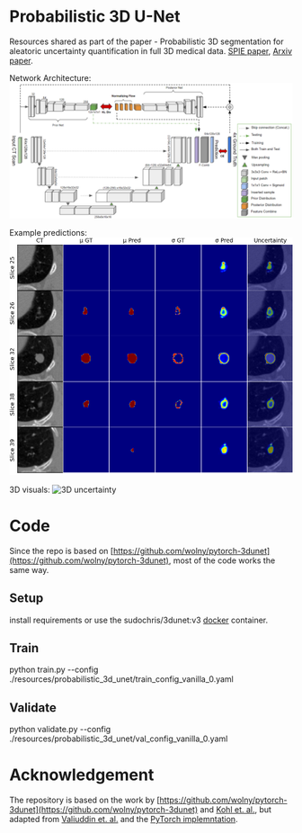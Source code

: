 # Probabilistic 3D U-Net 
Resources shared as part of the paper - Probabilistic 3D segmentation for aleatoric uncertainty quantification in full 3D medical data.
 [SPIE paper](https://www.spiedigitallibrary.org/conference-proceedings-of-spie/12465/2654255/Probabilistic-3D-segmentation-for-aleatoric-uncertainty-quantification-in-full-3D/10.1117/12.2654255.short?SSO=1), [Arxiv paper](https://arxiv.org/abs/2305.00950).

Network Architecture:
![alt text](https://github.com/cviviers/prob_3D_segmentation/blob/main/images/Prob3DUnet.PNG?raw=true)

Example predictions:
![alt text](https://github.com/cviviers/prob_3D_segmentation/blob/main/images/full_adjusted.png)

3D visuals:
![3D uncertainty](https://github.com/cviviers/prob_3D_segmentation/blob/main/images/gifmovie_prediction.gif )

# Code
Since the repo is based on [https://github.com/wolny/pytorch-3dunet](https://github.com/wolny/pytorch-3dunet), most of the code works the same way.

## Setup

install requirements or use the sudochris/3dunet:v3 [docker](https://hub.docker.com/repository/docker/sudochris/3dunet/general) container.

## Train

python train.py --config ./resources/probabilistic_3d_unet/train_config_vanilla_0.yaml
## Validate

python validate.py --config ./resources/probabilistic_3d_unet/val_config_vanilla_0.yaml
# Acknowledgement
The repository is based on the work by [https://github.com/wolny/pytorch-3dunet](https://github.com/wolny/pytorch-3dunet) and [Kohl et. al.](https://arxiv.org/abs/1806.05034), but adapted from [Valiuddin et. al.](https://arxiv.org/abs/2108.02155) and the [PyTorch implemntation](https://github.com/stefanknegt/Probabilistic-Unet-Pytorch).

